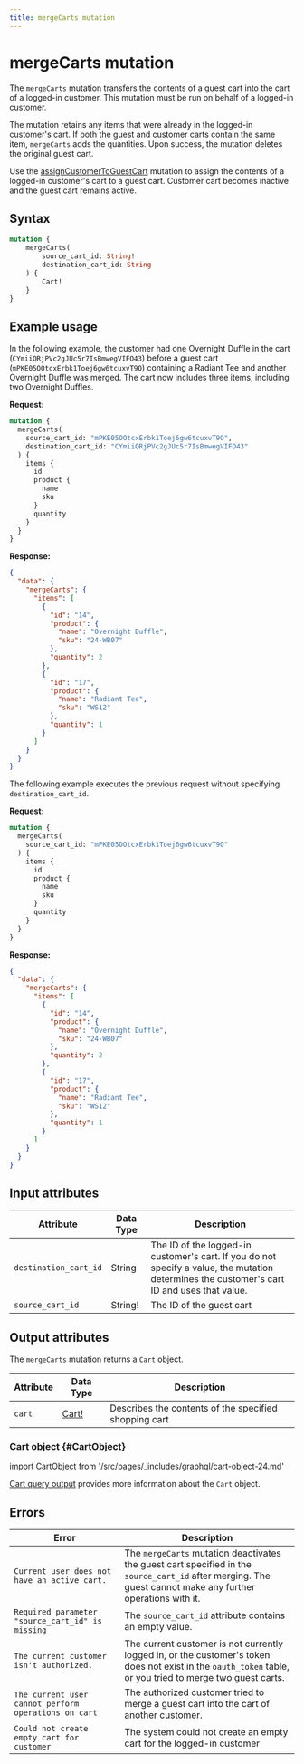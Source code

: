 ```yaml
---
title: mergeCarts mutation
---
```


# mergeCarts mutation

The `mergeCarts` mutation transfers the contents of a guest cart into the cart of a logged-in customer. This mutation must be run on behalf of a logged-in customer.

The mutation retains any items that were already in the logged-in customer's cart. If both the guest and customer carts contain the same item, `mergeCarts` adds the quantities. Upon success, the mutation deletes the original guest cart.

<InlineAlert variant="info" slots="text" />

Use the [assignCustomerToGuestCart](assign-customer-to-guest-cart.md) mutation to assign the contents of a logged-in customer's cart to a guest cart.
Customer cart becomes inactive and the guest cart remains active.

## Syntax

```graphql
mutation {
    mergeCarts(
        source_cart_id: String!
        destination_cart_id: String
    ) {
        Cart!
    }
}
```

## Example usage

In the following example, the customer had one Overnight Duffle in the cart (`CYmiiQRjPVc2gJUc5r7IsBmwegVIFO43`) before a guest cart (`mPKE05OOtcxErbk1Toej6gw6tcuxvT9O`) containing a Radiant Tee and another Overnight Duffle was merged. The cart now includes three items, including two Overnight Duffles.

**Request:**

```graphql
mutation {
  mergeCarts(
    source_cart_id: "mPKE05OOtcxErbk1Toej6gw6tcuxvT9O",
    destination_cart_id: "CYmiiQRjPVc2gJUc5r7IsBmwegVIFO43"
  ) {
    items {
      id
      product {
        name
        sku
      }
      quantity
    }
  }
}
```

**Response:**

```json
{
  "data": {
    "mergeCarts": {
      "items": [
        {
          "id": "14",
          "product": {
            "name": "Overnight Duffle",
            "sku": "24-WB07"
          },
          "quantity": 2
        },
        {
          "id": "17",
          "product": {
            "name": "Radiant Tee",
            "sku": "WS12"
          },
          "quantity": 1
        }
      ]
    }
  }
}
```

The following example executes the previous request without specifying `destination_cart_id`.

**Request:**

```graphql
mutation {
  mergeCarts(
    source_cart_id: "mPKE05OOtcxErbk1Toej6gw6tcuxvT9O"
  ) {
    items {
      id
      product {
        name
        sku
      }
      quantity
    }
  }
}
```

**Response:**

```json
{
  "data": {
    "mergeCarts": {
      "items": [
        {
          "id": "14",
          "product": {
            "name": "Overnight Duffle",
            "sku": "24-WB07"
          },
          "quantity": 2
        },
        {
          "id": "17",
          "product": {
            "name": "Radiant Tee",
            "sku": "WS12"
          },
          "quantity": 1
        }
      ]
    }
  }
}
```

## Input attributes

Attribute |  Data Type | Description
--- | --- | ---
`destination_cart_id` | String | The ID of the logged-in customer's cart. If you do not specify a value, the mutation determines the customer's cart ID and uses that value.
`source_cart_id` | String! | The ID of the guest cart

## Output attributes

The `mergeCarts` mutation returns a `Cart` object.

Attribute |  Data Type | Description
--- | --- | ---
`cart` |[Cart!](#CartObject) | Describes the contents of the specified shopping cart

### Cart object {#CartObject}

import CartObject from '/src/pages/_includes/graphql/cart-object-24.md'

<CartObject />

[Cart query output](../../cart/queries/cart.md#output-attributes) provides more information about the `Cart` object.

## Errors

Error | Description
--- | ---
`Current user does not have an active cart.` | The `mergeCarts` mutation deactivates the guest cart specified in the `source_cart_id` after merging. The guest cannot make any further operations with it.
`Required parameter "source_cart_id" is missing` | The `source_cart_id` attribute contains an empty value.
`The current customer isn't authorized.` | The current customer is not currently logged in, or the customer's token does not exist in the `oauth_token` table, or you tried to merge two guest carts.
`The current user cannot perform operations on cart` | The authorized customer tried to merge a guest cart into the cart of another customer.
`Could not create empty cart for customer` | The system could not create an empty cart for the logged-in customer
